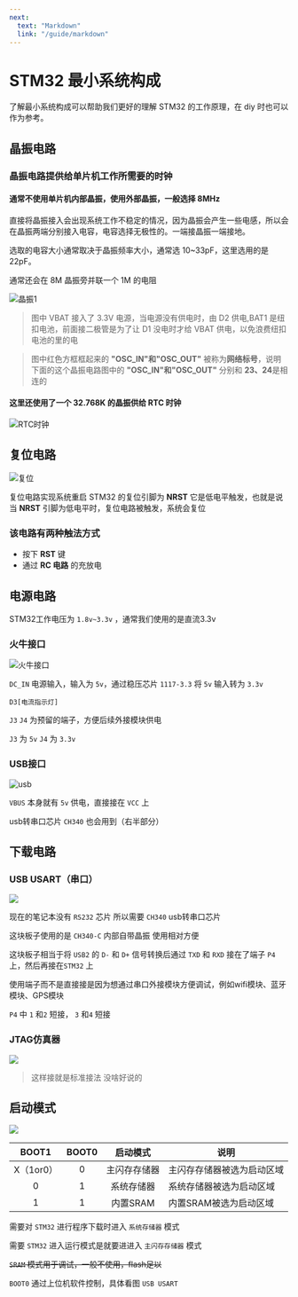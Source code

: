 ```yaml
---
next:
  text: "Markdown"
  link: "/guide/markdown"
---
```


# STM32 最小系统构成

了解最小系统构成可以帮助我们更好的理解 STM32 的工作原理，在 diy 时也可以作为参考。

## 晶振电路

### 晶振电路提供给单片机工作所需要的时钟

#### 通常不使用单片机内部晶振，使用外部晶振，一般选择 8MHz

直接将晶振接入会出现系统工作不稳定的情况，因为晶振会产生一些电感，所以会在晶振两端分别接入电容，电容选择无极性的。一端接晶振一端接地。

选取的电容大小通常取决于晶振频率大小，通常选 10~33pF，这里选用的是 22pF。

通常还会在 8M 晶振旁并联一个 1M 的电阻

![晶振1](./image/晶振.png)

> 图中 VBAT 接入了 3.3V 电源，当电源没有供电时，由 D2 供电,BAT1 是纽扣电池，前面接二极管是为了让 D1 没电时才给 VBAT 供电，以免浪费纽扣电池的里的电

> 图中红色方框框起来的 **"OSC_IN"和"OSC_OUT"** 被称为**网络标号**，说明下面的这个晶振电路图中的 **"OSC_IN"和"OSC_OUT"** 分别和 **23、24**是相连的

#### 这里还使用了一个 32.768K 的晶振供给 RTC 时钟

![RTC时钟](./image/晶振2.png)

## 复位电路

![复位](./image/复位电路.png)

复位电路实现系统重启
STM32 的复位引脚为 **NRST** 它是低电平触发，也就是说当
**NRST** 引脚为低电平时，复位电路被触发，系统会复位

### 该电路有两种触法方式

- 按下 **RST** 键
- 通过 **RC 电路** 的充放电

## 电源电路

STM32工作电压为 `1.8v~3.3v` ，通常我们使用的是直流3.3v

### 火牛接口

![火牛接口](./image/power.png)

`DC_IN` 电源输入，输入为 `5v`，通过稳压芯片 `1117-3.3` 将 `5v` 输入转为 `3.3v`  

`D3[电流指示灯]`  

`J3` `J4` 为预留的端子，方便后续外接模块供电

`J3` 为 `5v` `J4` 为 `3.3v`

### USB接口

![usb](./image/usbSlave.png)

`VBUS` 本身就有 `5v` 供电，直接接在 `VCC` 上 

usb转串口芯片 `CH340` 也会用到（右半部分）

## 下载电路

### USB USART（串口）

![](./image/usbUsart.png)

现在的笔记本没有 `RS232` 芯片 所以需要 `CH340` usb转串口芯片

这块板子使用的是 `CH340-C` 内部自带晶振 使用相对方便

这块板子相当于将 `USB2` 的 `D-` 和 `D+` 信号转换后通过 `TXD` 和 `RXD` 接在了端子 `P4` 上，然后再接在`STM32` 上

使用端子而不是直接接是因为想通过串口外接模块方便调试，例如wifi模块、蓝牙模块、GPS模块

`P4` 中 `1` 和`2` 短接，  `3` 和`4` 短接

### JTAG仿真器

![](./image/JTAG.png)

>  这样接就是标准接法 没啥好说的

## 启动模式



![](./image/boot.png)



|   BOOT1   | BOOT0 |   启动模式   | 说明                       |
| :-------: | :---: | :----------: | -------------------------- |
| X（1or0） |   0   | 主闪存存储器 | 主闪存存储器被选为启动区域 |
|     0     |   1   |  系统存储器  | 系统存储器被选为启动区域   |
|     1     |   1   |   内置SRAM   | 内置SRAM被选为启动区域     |

需要对 `STM32` 进行程序下载时进入 `系统存储器` 模式

需要 `STM32` 进入运行模式是就要进进入 `主闪存存储器` 模式

~~`SRAM` 模式用于调试，一般不使用，flash足以~~

`BOOT0` 通过上位机软件控制，具体看图 `USB USART`



